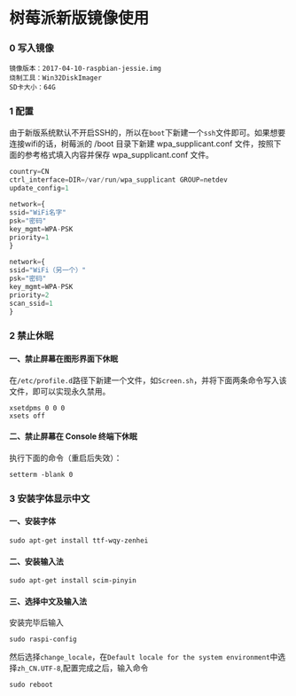 # 树莓派新版镜像使用
### 0 写入镜像
```
镜像版本：2017-04-10-raspbian-jessie.img
烧制工具：Win32DiskImager
SD卡大小：64G
```

### 1 配置
由于新版系统默认不开启SSH的，所以在`boot`下新建一个`ssh`文件即可。如果想要连接wifi的话，树莓派的 /boot 目录下新建 wpa_supplicant.conf 文件，按照下面的参考格式填入内容并保存 wpa_supplicant.conf 文件。
```python
country=CN
ctrl_interface=DIR=/var/run/wpa_supplicant GROUP=netdev
update_config=1
 
network={
ssid="WiFi名字"
psk="密码"
key_mgmt=WPA-PSK
priority=1
}
 
network={
ssid="WiFi（另一个）"
psk="密码"
key_mgmt=WPA-PSK
priority=2
scan_ssid=1
}
```

### 2 禁止休眠

#### 一、禁止屏幕在图形界面下休眠

在`/etc/profile.d`路径下新建一个文件，如`Screen.sh`，并将下面两条命令写入该文件，即可以实现永久禁用。
```
xsetdpms 0 0 0
xsets off
```
#### 二、禁止屏幕在 Console 终端下休眠
执行下面的命令（重启后失效）：
```
setterm -blank 0
```

### 3 安装字体显示中文
#### 一、安装字体
```
sudo apt-get install ttf-wqy-zenhei
```
#### 二、安装输入法
```
sudo apt-get install scim-pinyin
```
#### 三、选择中文及输入法
安装完毕后输入
```
sudo raspi-config
```
然后选择`change_locale`，在`Default locale for the system environment`中选择`zh_CN.UTF-8`,配置完成之后，输入命令
```
sudo reboot
```



